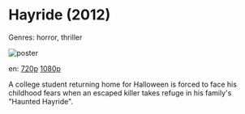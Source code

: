 # Hayride (2012)

Genres: horror, thriller

![poster](http://image.tmdb.org/t/p/w500/pOB8f6y0C8r7whHDMlgSWc01sc2.jpg)

en:
  [720p](magnet:?xt=urn:btih:4DD5BC86AEFC9B1E5EB28ADB8F999E4415151434&tr=udp://glotorrents.pw:6969/announce&tr=udp://tracker.opentrackr.org:1337/announce&tr=udp://torrent.gresille.org:80/announce&tr=udp://tracker.openbittorrent.com:80&tr=udp://tracker.coppersurfer.tk:6969&tr=udp://tracker.leechers-paradise.org:6969&tr=udp://p4p.arenabg.ch:1337&tr=udp://tracker.internetwarriors.net:1337)
  [1080p](magnet:?xt=urn:btih:C551736581B6CB79A2AA25060CC9C3C3007F975F&tr=udp://glotorrents.pw:6969/announce&tr=udp://tracker.opentrackr.org:1337/announce&tr=udp://torrent.gresille.org:80/announce&tr=udp://tracker.openbittorrent.com:80&tr=udp://tracker.coppersurfer.tk:6969&tr=udp://tracker.leechers-paradise.org:6969&tr=udp://p4p.arenabg.ch:1337&tr=udp://tracker.internetwarriors.net:1337)
  


A college student returning home for Halloween is forced to face his childhood fears when an escaped killer takes refuge in his family's "Haunted Hayride".
